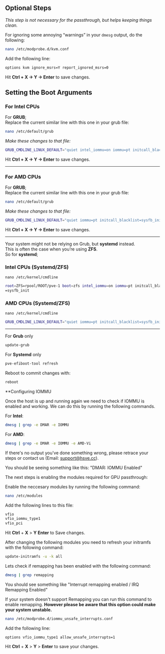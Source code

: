 ## Optional Steps

_This step is not necessary for the passthrough, but helps keeping things clean._

For ignoring some annoying “warnings” in your `dmesg` output, do the following:

```bash
nano /etc/modprobe.d/kvm.conf
```

Add the following line:

```bash
options kvm ignore_msrs=Y report_ignored_msrs=0
```

Hit **Ctrl + X → Y → Enter** to save changes.

## Setting the Boot Arguments

### For **Intel** CPUs

For **GRUB**;  
Replace the current similar line with this one in your grub file:

```bash
nano /etc/default/grub
```

_Make these changes to that file:_

```bash
GRUB_CMDLINE_LINUX_DEFAULT="quiet intel_iommu=on iommu=pt initcall_blacklist=sysfb_init"
```

Hit **Ctrl + X → Y → Enter** to save changes.

---

### For **AMD** CPUs

For **GRUB**;  
Replace the current similar line with this one in your grub file:

```bash
nano /etc/default/grub
```

_Make these changes to that file:_

```bash
GRUB_CMDLINE_LINUX_DEFAULT="quiet iommu=pt initcall_blacklist=sysfb_init"
```

Hit **Ctrl + X → Y → Enter** to save changes.

---

Your system might not be relying on Grub, but **systemd** instead.  
This is often the case when you’re using **ZFS**.  
So for **systemd**;

### Intel CPUs (Systemd/ZFS)

```
nano /etc/kernel/cmdline
```

```bash
root=ZFS=rpool/ROOT/pve-1 boot=zfs intel_iommu=on iommu=pt initcall_blacklist
=sysfb_init
```

### AMD CPUs (Systemd/ZFS)

```
nano /etc/kernel/cmdline
```

```bash
GRUB_CMDLINE_LINUX_DEFAULT="quiet iommu=pt initcall_blacklist=sysfb_init"
```

---

For **Grub** only

```bash
update-grub
```

For **Systemd** only

```bash
pve-efiboot-tool refresh
```

Reboot to commit changes with:

```bash
reboot
```

**Configuring IOMMU

Once the host is up and running again we need to check if IOMMU is enabled and working. We can do this by running the following commands.

For **Intel**:

```bash
dmesg | grep -e DMAR -e IOMMU
```

For **AMD**:
```bash
dmesg | grep -e DMAR -e IOMMU -e AMD-Vi
```

If there's no output you've done something wrong, please retrace your steps or contact us (Email: support@hsve.cc).

You should be seeing something like this:
"DMAR: IOMMU Enabled"

The next steps is enabling the modules required for GPU passthrough:

Enable the neccesary modules by running the following command:

```bash
nano /etc/modules
```
Add the following lines to this file:
```bash
vfio
vfio_iommu_type1
vfio_pci
```
Hit **Ctrl** + **X** > **Y** **Enter** to Save changes.

After changing the following modules you need to refresh your initramfs with the following command:
```bash
update-initramfs -u -k all
```

Lets check if remapping has been enabled with the following command:
```bash
dmesg | grep remapping
```
You should see something like "Interrupt remapping enabled / IRQ Remapping Enabled"

If your system doesn't support Remapping you can run this command to enable remapping. **However please be aware that this option could make your system unstable.**

```bash
nano /etc/modprobe.d/iommu_unsafe_interrupts.conf
```
Add the following line:
```
options vfio_iommu_type1 allow_unsafe_interrupts=1
```
Hit **Ctrl** + **X** > **Y** > **Enter** to save your changes.